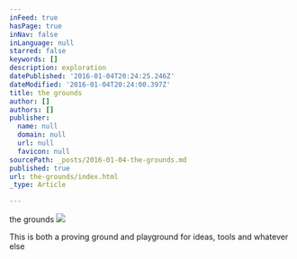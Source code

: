 ```yaml
---
inFeed: true
hasPage: true
inNav: false
inLanguage: null
starred: false
keywords: []
description: exploration
datePublished: '2016-01-04T20:24:25.246Z'
dateModified: '2016-01-04T20:24:00.397Z'
title: the grounds
author: []
authors: []
publisher:
  name: null
  domain: null
  url: null
  favicon: null
sourcePath: _posts/2016-01-04-the-grounds.md
published: true
url: the-grounds/index.html
_type: Article

---
```

the grounds
![](https://the-grid-user-content.s3-us-west-2.amazonaws.com/0b9a79ee-ff9c-4507-8615-a97938abe895.jpg)

This is both a proving ground and playground for ideas, tools and whatever else